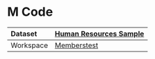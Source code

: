 



# M Code

|Dataset|[Human Resources Sample](./../Human-Resources-Sample.md)|
| :--- | :--- |
|Workspace|[Memberstest](../../Workspaces/Memberstest.md)|
